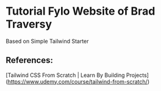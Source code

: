 # Tutorial Fylo Website of Brad Traversy

Based on Simple Tailwind Starter

## References:

[Tailwind CSS From Scratch | Learn By Building Projects] (https://www.udemy.com/course/tailwind-from-scratch/)
